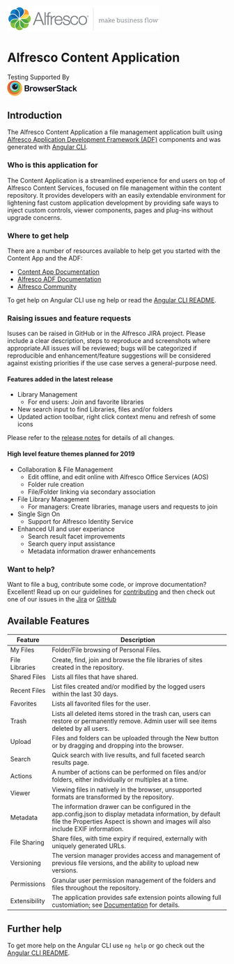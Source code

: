    <p align="left"> <img title="Alfresco" src="alfresco.png" alt="Alfresco - make business flow"></p>
   
# Alfresco Content Application

Testing Supported By<br/>
<img width="160" src="docs/images/Browserstack-logo.svg" alt="BrowserStack"/>

## Introduction

The Alfresco Content Application a file management application built using
[Alfresco Application Development Framework (ADF)](https://github.com/Alfresco/alfresco-ng2-components) components and was generated with [Angular CLI](https://github.com/angular/angular-cli).

### Who is this application for

The Content Application is a streamlined experience for end users on top of Alfresco Content Services, focused on file management within the content repository.  It provides developers with an easily extendable environment for lightening fast custom application development by providing safe ways to inject  custom controls, viewer components, pages and plug-ins without upgrade concerns.

### Where to get help
There are a number of resources available to help get you started with the Content App and the ADF:
* [Content App Documentation](https://alfresco.github.io/alfresco-content-app/)
* [Alfresco ADF Documentation](https://alfresco.github.io/adf-component-catalog/)
* [Alfresco Community](https://community.alfresco.com/)

To get help on Angular CLI use ng help or read the [Angular CLI README](https://github.com/angular/angular-cli/blob/master/README.md).

### Raising issues and feature requests
Isuses can be raised in GitHub or in the Alfresco JIRA project. 
Please include a clear description, steps to reproduce and screenshots where appropriate.All issues will be reviewed; bugs will be categorized if reproducible and enhancement/feature suggestions will be considered against existing priorities if the use case serves a general-purpose need.

#### Features added in the latest release
* Library Management
  * For end users: Join and favorite libraries
* New search input to find Libraries, files and/or folders
* Updated action toolbar, right click context menu and refresh of some icons

Please refer to the [release notes](https://github.com/Alfresco/alfresco-content-app/releases) for details of all changes.

#### High level feature themes planned for 2019
* Collaboration & File Management
  * Edit offline, and edit online with Alfresco Office Services (AOS)
  * Folder rule creation
  * File/Folder linking via secondary association
* File Library Management
  * For managers: Create libraries, manage users and requests to join
* Single Sign On
  * Support for Alfresco Identity Service
* Enhanced UI and user experiance
  * Search result facet improvements
  * Search query input assistance
  * Metadata information drawer enhancements
  
### Want to help?
Want to file a bug, contribute some code, or improve documentation? Excellent! Read up on our guidelines for [contributing](https://github.com/Alfresco/alfresco-content-app/blob/master/CONTRIBUTING.md) and then check out one of our issues in the [Jira](https://issues.alfresco.com/jira/projects/ACA) or [GitHub](https://github.com/Alfresco/alfresco-content-app/issues)

## Available Features
| Feature          | Description                                                    | 
|------------------|----------------------------------------------------------------|
| My Files    | Folder/File browsing of Personal Files.|
| File Libraries | Create, find, join and browse the file libraries of sites created in the repository.|
| Shared Files	   | Lists all files that have shared.                              |
| Recent Files	   | List files created and/or modified by the logged users within the last 30 days.|
| Favorites	       | Lists all favorited files for the user. |
| Trash	           | Lists all deleted items stored in the trash can, users can restore or permanently remove. Admin user will see items deleted by all users.|
| Upload	       | Files and folders can be uploaded through the New button or by dragging and dropping into the browser.|
| Search	       | Quick search with live results, and full faceted search results page.| 
| Actions	       | A number of actions can be performed on files and/or folders, either individually or multiples at a time.|
| Viewer           | Viewing files in natively in the browser, unsupported formats are transformed by the repository. |       
| Metadata	       | The information drawer can be configured in the app.config.json to display metadata information, by default file the Properties Aspect is shown and images will also include EXIF information.|
| File Sharing	   | Share files, with time expiry if required, externally with uniquely generated URLs.|
| Versioning	   | The version manager provides access and management of previous file versions, and the ability to upload new versions.|
| Permissions	   | Granular user permission management of the folders and files throughout the repository.|
| Extensibility	   | The application provides safe extension points allowing full customiation; see [Documentation](https://alfresco.github.io/alfresco-content-app/#/extending) for details. |


## Further help

To get more help on the Angular CLI use `ng help` or go check out the [Angular CLI README](https://github.com/angular/angular-cli/blob/master/README.md).

[contributing]: https://github.com/Alfresco/alfresco-content-app/blob/master/CONTRIBUTING.md
[github]: https://github.com/Alfresco/alfresco-content-app/issues
[jira]: https://issues.alfresco.com/jira/projects/ACA
